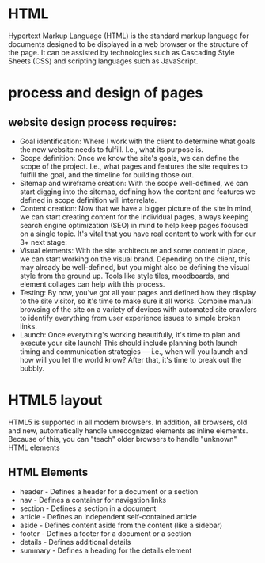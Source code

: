 # HTML
Hypertext Markup Language (HTML) is the standard markup language for documents designed to be displayed in a web browser or the structure of the page. It can be assisted by technologies such as Cascading Style Sheets (CSS) and scripting languages such as JavaScript.



# process and design of pages 



## website design process requires:

+ Goal identification: Where I work with the client to determine what goals the new website needs to fulfill. I.e., what its purpose is.
+ Scope definition: Once we know the site's goals, we can define the scope of the project. I.e., what pages and features the site requires to fulfill the goal, and the timeline for building those out.
+ Sitemap and wireframe creation: With the scope well-defined, we can start digging into the sitemap, defining how the content and features we defined in scope definition will interrelate.
+ Content creation: Now that we have a bigger picture of the site in mind, we can start creating content for the individual pages, always keeping search engine optimization (SEO) in mind to help keep pages focused on a single topic. It's vital that you have real content to work with for our 3+ next stage:
+ Visual elements: With the site architecture and some content in place, we can start working on the visual brand. Depending on the client, this may already be well-defined, but you might also be defining the visual style from the ground up. Tools like style tiles, moodboards, and element collages can help with this process.
+ Testing: By now, you've got all your pages and defined how they display to the site visitor, so it's time to make sure it all works. Combine manual browsing of the site on a variety of devices with automated site crawlers to identify everything from user experience issues to simple broken links.
+ Launch: Once everything's working beautifully, it's time to plan and execute your site launch! This should include planning both launch timing and communication strategies — i.e., when will you launch and how will you let the world know? After that, it's time to break out the bubbly.

# HTML5 layout


HTML5 is supported in all modern browsers.
In addition, all browsers, old and new, automatically handle unrecognized elements as inline elements. Because of this, you can "teach" older browsers to handle "unknown" HTML elements

## HTML Elements


+ header - Defines a header for a document or a section
+ nav - Defines a container for navigation links
+ section - Defines a section in a document
+ article - Defines an independent self-contained article
+ aside - Defines content aside from the content (like a sidebar)
+ footer - Defines a footer for a document or a section
+ details - Defines additional details
+ summary - Defines a heading for the details element